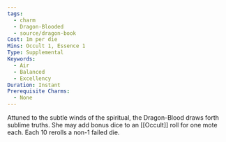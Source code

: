```yaml
---
tags:
  - charm
  - Dragon-Blooded
  - source/dragon-book
Cost: 1m per die
Mins: Occult 1, Essence 1
Type: Supplemental
Keywords:
  - Air
  - Balanced
  - Excellency
Duration: Instant
Prerequisite Charms:
  - None
---
```

Attuned to the subtle winds of the spiritual, the Dragon-Blood draws forth sublime truths. She may add bonus dice to an [[Occult]] roll for one mote each. Each 10 rerolls a non-1 failed die.